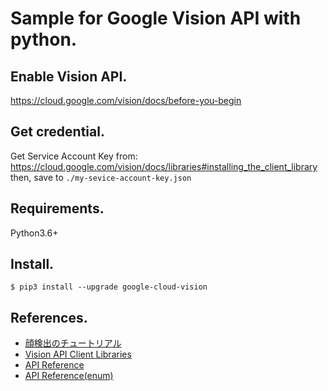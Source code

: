 # Sample for Google Vision API with python.

## Enable Vision API.
https://cloud.google.com/vision/docs/before-you-begin

## Get credential.
Get Service Account Key from:
https://cloud.google.com/vision/docs/libraries#installing_the_client_library
then, save to `./my-sevice-account-key.json`

## Requirements.
Python3.6+

## Install.
```
$ pip3 install --upgrade google-cloud-vision
```

## References.
- [顔検出のチュートリアル](https://cloud.google.com/vision/docs/face-tutorial)
- [Vision API Client Libraries](https://cloud.google.com/vision/docs/libraries#installing_the_client_library)
- [API Reference](https://google-cloud-python.readthedocs.io/en/latest/vision/index.html)
- [API Reference(enum)](https://cloud.google.com/vision/docs/reference/rest/v1/images/annotate)
